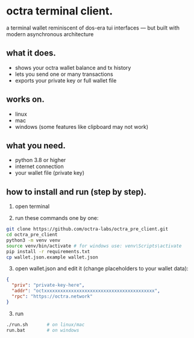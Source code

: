 # octra terminal client.

a terminal wallet reminiscent of dos-era tui interfaces — but built with modern asynchronous architecture

## what it does.

- shows your octra wallet balance and tx history  
- lets you send one or many transactions  
- exports your private key or full wallet file  

## works on.

- linux  
- mac  
- windows (some features like clipboard may not work)

## what you need.

- python 3.8 or higher  
- internet connection  
- your wallet file (private key)

## how to install and run (step by step).

1. open terminal  

2. run these commands one by one:

```bash
git clone https://github.com/octra-labs/octra_pre_client.git
cd octra_pre_client
python3 -m venv venv
source venv/bin/activate # for windows use: venv\Scripts\activate
pip install -r requirements.txt
cp wallet.json.example wallet.json
```

3. open wallet.json and edit it (change placeholders to your wallet data):

```json
{
  "priv": "private-key-here",
  "addr": "octxxxxxxxxxxxxxxxxxxxxxxxxxxxxxxxxxxxxxxxxx",
  "rpc": "https://octra.network"
}
```

3. run

```bash
./run.sh       # on linux/mac
run.bat        # on windows
```
